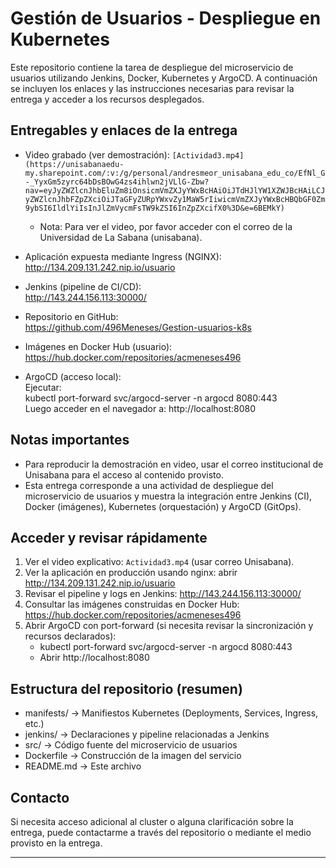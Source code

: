 # Gestión de Usuarios - Despliegue en Kubernetes

Este repositorio contiene la tarea de despliegue del microservicio de usuarios utilizando Jenkins, Docker, Kubernetes y ArgoCD. A continuación se incluyen los enlaces y las instrucciones necesarias para revisar la entrega y acceder a los recursos desplegados.

## Entregables y enlaces de la entrega

- Video grabado (ver demostración): `[Actividad3.mp4](https://unisabanaedu-my.sharepoint.com/:v:/g/personal/andresmeor_unisabana_edu_co/EfNl_G-_YyxGm5zyrc64bDsBOwG4zs4ihlwn2jVLlG-Zbw?nav=eyJyZWZlcnJhbEluZm8iOnsicmVmZXJyYWxBcHAiOiJTdHJlYW1XZWJBcHAiLCJyZWZlcnJhbFZpZXciOiJTaGFyZURpYWxvZy1MaW5rIiwicmVmZXJyYWxBcHBQbGF0Zm9ybSI6IldlYiIsInJlZmVycmFsTW9kZSI6InZpZXcifX0%3D&e=6BEMkY)`  
  - Nota: Para ver el video, por favor acceder con el correo de la Universidad de La Sabana (unisabana).

- Aplicación expuesta mediante Ingress (NGINX):  
  http://134.209.131.242.nip.io/usuario

- Jenkins (pipeline de CI/CD):  
  http://143.244.156.113:30000/

- Repositorio en GitHub:  
  https://github.com/496Meneses/Gestion-usuarios-k8s

- Imágenes en Docker Hub (usuario):  
  https://hub.docker.com/repositories/acmeneses496

- ArgoCD (acceso local):  
  Ejecutar:  
  kubectl port-forward svc/argocd-server -n argocd 8080:443  
  Luego acceder en el navegador a: http://localhost:8080

## Notas importantes

- Para reproducir la demostración en video, usar el correo institucional de Unisabana para el acceso al contenido provisto.
- Esta entrega corresponde a una actividad de despliegue del microservicio de usuarios y muestra la integración entre Jenkins (CI), Docker (imágenes), Kubernetes (orquestación) y ArgoCD (GitOps).

## Acceder y revisar rápidamente

1. Ver el video explicativo: `Actividad3.mp4` (usar correo Unisabana).  
2. Ver la aplicación en producción usando nginx: abrir http://134.209.131.242.nip.io/usuario  
3. Revisar el pipeline y logs en Jenkins: http://143.244.156.113:30000/  
4. Consultar las imágenes construidas en Docker Hub: https://hub.docker.com/repositories/acmeneses496  
5. Abrir ArgoCD con port-forward (si necesita revisar la sincronización y recursos declarados):
   - kubectl port-forward svc/argocd-server -n argocd 8080:443
   - Abrir http://localhost:8080

## Estructura del repositorio (resumen)
- manifests/      -> Manifiestos Kubernetes (Deployments, Services, Ingress, etc.)
- jenkins/        -> Declaraciones y pipeline relacionadas a Jenkins
- src/            -> Código fuente del microservicio de usuarios
- Dockerfile      -> Construcción de la imagen del servicio
- README.md       -> Este archivo

## Contacto
Si necesita acceso adicional al cluster o alguna clarificación sobre la entrega, puede contactarme a través del repositorio o mediante el medio provisto en la entrega.

---
